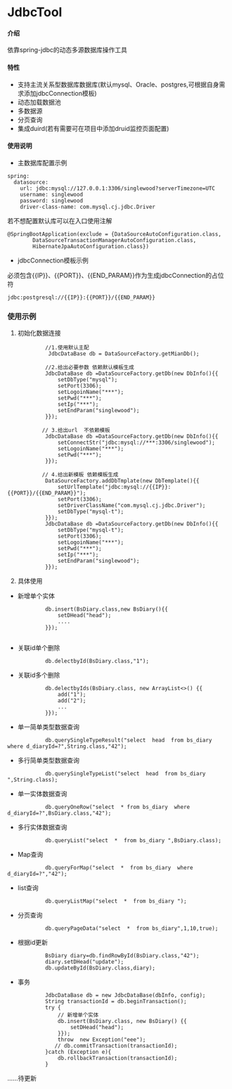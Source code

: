 # JdbcTool

#### 介绍
依靠spring-jdbc的动态多源数据库操作工具

#### 特性

- 支持主流关系型数据库数据库(默认mysql、Oracle、postgres,可根据自身需求添加jdbcConnection模板)
- 动态加载数据池
- 多数据源
- 分页查询
- 集成duird(若有需要可在项目中添加druid监控页面配置)


#### 使用说明
- 主数据库配置示例

```
spring:
  datasource:
    url: jdbc:mysql://127.0.0.1:3306/singlewood?serverTimezone=UTC
    username: singlewood
    password: singlewood
    driver-class-name: com.mysql.cj.jdbc.Driver
```
若不想配置默认库可以在入口使用注解

```
@SpringBootApplication(exclude = {DataSourceAutoConfiguration.class,
        DataSourceTransactionManagerAutoConfiguration.class,
        HibernateJpaAutoConfiguration.class})
```



- jdbcConnection模板示例

必须包含{{IP}}、{{PORT}}、{{END_PARAM}}作为生成jdbcConnection的占位符
```
jdbc:postgresql://{{IP}}:{{PORT}}/{{END_PARAM}}
```

### 使用示例
1. 初始化数据连接

```
            //1.使用默认主配
             JdbcDataBase db = DataSourceFactory.getMianDb();

            //2.给出必要参数 依赖默认模板生成
            JdbcDataBase db =DataSourceFactory.getDb(new DbInfo(){{
                setDbType("mysql");
                setPort(3306);
                setLogoinName("***");
                setPwd("***");
                setIp("***");
                setEndParam("singlewood");
            }});

           // 3.给出url  不依赖模板
            JdbcDataBase db =DataSourceFactory.getDb(new DbInfo(){{
                setConnectStr("jdbc:mysql://***:3306/singlewood");
                setLogoinName("***");
                setPwd("***");
            }});

           // 4.给出新模板 依赖模板生成
            DataSourceFactory.addDbTmplate(new DbTemplate(){{
                setUrlTemplate("jdbc:mysql://{{IP}}:{{PORT}}/{{END_PARAM}}");
                setPort(3306);
                setDriverClassName("com.mysql.cj.jdbc.Driver");
                setDbType("mysql-t");
            }});
            JdbcDataBase db =DataSourceFactory.getDb(new DbInfo(){{
                setDbType("mysql-t");
                setPort(3306);
                setLogoinName("***");
                setPwd("***");
                setIp("***");
                setEndParam("singlewood");
            }});
```
2. 具体使用
- 新增单个实体

```
            db.insert(BsDiary.class,new BsDiary(){{
                setDHead("head");
                ....
            }});
            
```
- 关联id单个删除

```
            db.delectbyId(BsDiary.class,"1");
```
- 关联id多个删除
```
            db.delectbyIds(BsDiary.class, new ArrayList<>() {{
                add("1");
                add("2");
                ...
            }});
```
- 单一简单类型数据查询

```
            db.querySingleTypeResult("select  head  from bs_diary where d_diaryId=?",String.class,"42");
```
- 多行简单类型数据查询

```
            db.querySingleTypeList("select  head  from bs_diary ",String.class);
```
- 单一实体数据查询

```
            db.queryOneRow("select  * from bs_diary  where d_diaryId=?",BsDiary.class,"42");
```
- 多行实体数据查询

```
            db.queryList("select  *  from bs_diary ",BsDiary.class);
```
- Map查询

```
            db.queryForMap("select  *  from bs_diary  where d_diaryId=?","42");
```
- list<Map>查询

```
            db.queryListMap("select  *  from bs_diary ");
```
- 分页查询

```
            db.queryPageData("select  *  from bs_diary",1,10,true);
```
- 根据id更新
```
            BsDiary diary=db.findRowById(BsDiary.class,"42");
            diary.setDHead("update");
            db.updateById(BsDiary.class,diary);
```
- 事务

```
            JdbcDataBase db = new JdbcDataBase(dbInfo, config);
            String transactionId = db.beginTransaction();
            try {
                // 新增单个实体
                db.insert(BsDiary.class, new BsDiary() {{
                    setDHead("head");
                }});
                throw  new Exception("eee");
               // db.commitTransaction(transactionId);
            }catch (Exception e){
                db.rollbackTransaction(transactionId);
            }
```
......待更新













